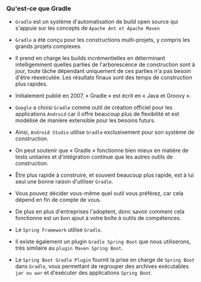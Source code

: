 ### **Qu'est-ce que Gradle**
+ `Gradle` est un système d'automatisation de build open source qui s'appuie sur les concepts de `Apache Ant et Apache Maven`

+ `Gradle` a été conçu pour les constructions multi-projets, y compris les grands projets complexes.

+ Il prend en charge les builds incrémentielles en déterminant intelligemment quelles parties de l'arborescence de construction sont à jour, toute tâche dépendant uniquement de ces parties n'a pas besoin d'être réexécutée. Les résultats finaux sont des temps de construction plus rapides.

+ Initialement publié en 2007, « Gradle » est écrit en « Java et Groovy ».

+ `Google` a choisi `Gradle` comme outil de création officiel pour les applications `Android` car il offre beaucoup plus de flexibilité et est modélisé de manière extensible pour les besoins futurs.

+ Ainsi, `Android Studio` utilise `Gradle` exclusivement pour son système de construction.

+ On peut soutenir que « Gradle » fonctionne bien mieux en matière de tests unitaires et d'intégration continue que les autres outils de construction.

+ Être plus rapide à construire, et souvent beaucoup plus rapide, est à lui seul une bonne raison d'utiliser `Gradle`.

+ Vous pouvez décider vous-même quel outil vous préférez, car cela dépend en fin de compte de vous.

+ De plus en plus d'entreprises l'adoptent, donc savoir comment cela fonctionne est un bon ajout à votre boîte à outils de compétences.

+ Le `Spring Framework` utilise `Gradle`.

+ Il existe également un plugin `Gradle Spring Boot` que nous utiliserons, très similaire au `plugin Maven Spring Boot`.

+ Le `Spring Boot Gradle Plugin` fournit la prise en charge de `Spring Boot` dans `Gradle`, vous permettant de regrouper des archives exécutables `jar ou war` et d'exécuter des applications `Spring Boot`.


